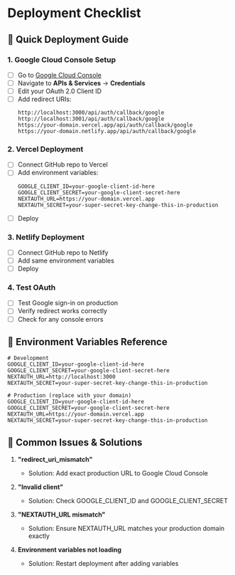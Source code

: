 # Deployment Checklist

## 🚀 Quick Deployment Guide

### 1. Google Cloud Console Setup
- [ ] Go to [Google Cloud Console](https://console.cloud.google.com/)
- [ ] Navigate to **APIs & Services** → **Credentials**
- [ ] Edit your OAuth 2.0 Client ID
- [ ] Add redirect URIs:
  ```
  http://localhost:3000/api/auth/callback/google
  http://localhost:3001/api/auth/callback/google
  https://your-domain.vercel.app/api/auth/callback/google
  https://your-domain.netlify.app/api/auth/callback/google
  ```

### 2. Vercel Deployment
- [ ] Connect GitHub repo to Vercel
- [ ] Add environment variables:
  ```
  GOOGLE_CLIENT_ID=your-google-client-id-here
  GOOGLE_CLIENT_SECRET=your-google-client-secret-here
  NEXTAUTH_URL=https://your-domain.vercel.app
  NEXTAUTH_SECRET=your-super-secret-key-change-this-in-production
  ```
- [ ] Deploy

### 3. Netlify Deployment
- [ ] Connect GitHub repo to Netlify
- [ ] Add same environment variables
- [ ] Deploy

### 4. Test OAuth
- [ ] Test Google sign-in on production
- [ ] Verify redirect works correctly
- [ ] Check for any console errors

## 🔧 Environment Variables Reference

```env
# Development
GOOGLE_CLIENT_ID=your-google-client-id-here
GOOGLE_CLIENT_SECRET=your-google-client-secret-here
NEXTAUTH_URL=http://localhost:3000
NEXTAUTH_SECRET=your-super-secret-key-change-this-in-production

# Production (replace with your domain)
GOOGLE_CLIENT_ID=your-google-client-id-here
GOOGLE_CLIENT_SECRET=your-google-client-secret-here
NEXTAUTH_URL=https://your-domain.vercel.app
NEXTAUTH_SECRET=your-super-secret-key-change-this-in-production
```

## 🐛 Common Issues & Solutions

1. **"redirect_uri_mismatch"**
   - Solution: Add exact production URL to Google Cloud Console

2. **"Invalid client"**
   - Solution: Check GOOGLE_CLIENT_ID and GOOGLE_CLIENT_SECRET

3. **"NEXTAUTH_URL mismatch"**
   - Solution: Ensure NEXTAUTH_URL matches your production domain exactly

4. **Environment variables not loading**
   - Solution: Restart deployment after adding variables
